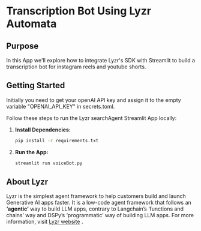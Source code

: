 # Transcription Bot Using Lyzr Automata

## Purpose

In this App we'll explore how to integrate Lyzr's SDK with Streamlit to build a transcription bot for instagram reels and youtube shorts.

## Getting Started
Initially you need to get your openAI API key and assign it to the empty variable "OPENAI_API_KEY" in secrets.toml. 

Follow these steps to run the Lyzr searchAgent Streamlit App locally:

1. **Install Dependencies:**
   ```bash
   pip install -r requirements.txt

2. **Run the App:**
    ```bash
    streamlit run voiceBot.py

## About Lyzr
Lyzr is the simplest agent framework to help customers build and launch Generative AI apps faster. It is a low-code agent framework that follows an **‘agentic’** way to build LLM apps, contrary to Langchain’s ‘functions and chains’ way and DSPy’s ‘programmatic’ way of building LLM apps. For more information, visit [Lyzr website](https://www.lyzr.ai/) .
